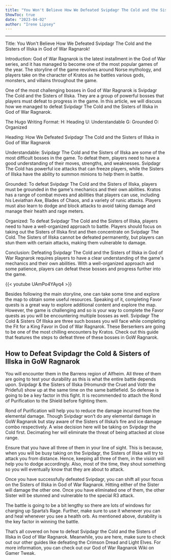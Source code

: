 ```yaml
---
title: "You Won't Believe How We Defeated Svipdagr The Cold and the Sisters of Illska in God of War Ragnarok!"
ShowToc: true 
date: "2023-04-02"
author: "Irene Lipsey"
---
```

*****
Title: You Won't Believe How We Defeated Svipdagr The Cold and the Sisters of Illska in God of War Ragnarok!

Introduction:
God of War Ragnarok is the latest installment in the God of War series, and it has managed to become one of the most popular games of the year. The storyline of the game revolves around Norse mythology, and players take on the character of Kratos as he battles various gods, monsters, and villains throughout the game.

One of the most challenging bosses in God of War Ragnarok is Svipdagr The Cold and the Sisters of Illska. They are a group of powerful bosses that players must defeat to progress in the game. In this article, we will discuss how we managed to defeat Svipdagr The Cold and the Sisters of Illska in God of War Ragnarok.

The Hugo Writing Format:
H: Heading
U: Understandable
G: Grounded
O: Organized

Heading:
How We Defeated Svipdagr The Cold and the Sisters of Illska in God of War Ragnarok

Understandable:
Svipdagr The Cold and the Sisters of Illska are some of the most difficult bosses in the game. To defeat them, players need to have a good understanding of their moves, strengths, and weaknesses. Svipdagr The Cold has powerful ice attacks that can freeze players, while the Sisters of Illska have the ability to summon minions to help them in battle.

Grounded:
To defeat Svipdagr The Cold and the Sisters of Illska, players must be grounded in the game's mechanics and their own abilities. Kratos has a range of combat moves and abilities that players can use, including his Leviathan Axe, Blades of Chaos, and a variety of runic attacks. Players must also learn to dodge and block attacks to avoid taking damage and manage their health and rage meters.

Organized:
To defeat Svipdagr The Cold and the Sisters of Illska, players need to have a well-organized approach to battle. Players should focus on taking out the Sisters of Illska first and then concentrate on Svipdagr The Cold. The Sisters of Illska cannot be defeated permanently, but players can stun them with certain attacks, making them vulnerable to damage.

Conclusion:
Defeating Svipdagr The Cold and the Sisters of Illska in God of War Ragnarok requires players to have a clear understanding of the game's mechanics and their own abilities. With a well-organized approach and some patience, players can defeat these bosses and progress further into the game.

{{< youtube UAmPo4YAyq4 >}} 



Besides following the main storyline, one can take some time and explore the map to obtain some useful resources. Speaking of it, completing Favor quests is a great way to explore additional content and explore the map. However, the game is challenging and so is your way to complete the Favor quests as you will be encountering multiple bosses as well. Svipdagr The Cold & Sisters Of Illska are three such bosses you will face while completing the Fit for a King Favor in God of War Ragnarok. These Berserkers are going to be one of the most chilling encounters by Kratos. Check out this guide that features the steps to defeat three of these bosses in GoW Ragnarok.
 
## How to Defeat Svipdagr the Cold & Sisters of Illska in GoW Ragnarok
 

 
You will encounter them in the Barrens region of Alfheim. All three of them are going to test your durability as this is what the entire battle depends upon. Svipdagr & the Sisters of Illska (Hromundr the Cruel and Vottr the Prideful) show up at the same time on the same battlefield. So defense is going to be a key factor in this fight. It is recommended to attach the Rond of Purification to the Shield before fighting them.
 
Rond of Purification will help you to reduce the damage incurred from the elemental damage. Though Svipdagr won’t do any elemental damage in GoW Ragnarok but stay aware of the Sisters of Illska’s fire and ice damage combo respectively. A wise decision here will be taking on Svipdagr the Cold first. Decimating her will eliminate the threat of being attacked at close range.
 
Ensure that you have all three of them in your line of sight. This is because, when you will be busy taking on the Svipdagr, the Sisters of Illska will try to attack you from distance. Hence, keeping all three of them, in the vision will help you to dodge accordingly. Also, most of the time, they shout something so you will eventually know that they are about to attack.
 
Once you have successfully defeated Svipdagr, you can shift all your focus on the Sisters of Illska in God of War Ragnarok. Hitting either of the Sister will damage the other one. Once you have eliminated one of them, the other Sister will be stunned and vulnerable to the special R3 attack.
 
The battle is going to be a bit lengthy so there are lots of windows for charging up Sparta’s Rage. Further, make sure to use it whenever you can and heal whenever you see a health orb. As mentioned above, durability is the key factor in winning the battle.
 
That’s all covered on how to defeat Svipdagr the Cold and the Sisters of Illska in God of War Ragnarok. Meanwhile, you are here, make sure to check out our other guides like defeating the Crimson Dread and Light Elves. For more information, you can check out our God of War Ragnarok Wiki on Gamer Tweak.




